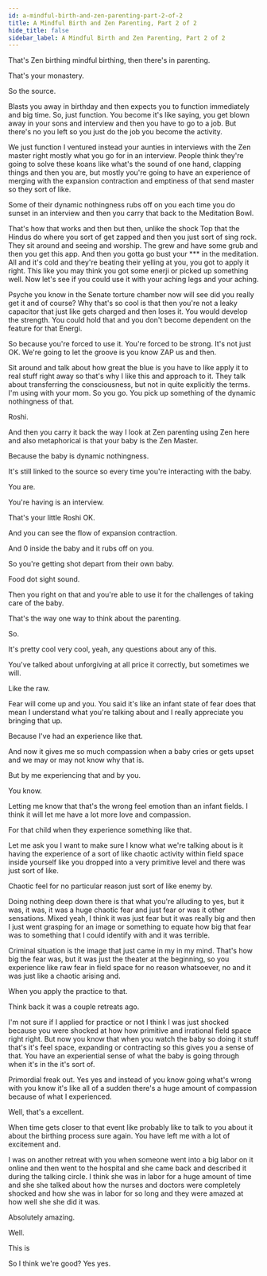 ```yaml
---
id: a-mindful-birth-and-zen-parenting-part-2-of-2
title: A Mindful Birth and Zen Parenting, Part 2 of 2
hide_title: false
sidebar_label: A Mindful Birth and Zen Parenting, Part 2 of 2
---
```

That's Zen birthing mindful birthing, then there's in parenting.

That's your monastery.

So the source.

Blasts you away in birthday and then expects you to function immediately and big time. So, just function. You become it's like saying, you get blown away in your sons and interview and then you have to go to a job. But there's no you left so you just do the job you become the activity.

We just function I ventured instead your aunties in interviews with the Zen master right mostly what you go for in an interview. People think they're going to solve these koans like what's the sound of one hand, clapping things and then you are, but mostly you're going to have an experience of merging with the expansion contraction and emptiness of that send master so they sort of like.

Some of their dynamic nothingness rubs off on you each time you do sunset in an interview and then you carry that back to the Meditation Bowl.

That's how that works and then but then, unlike the shock Top that the Hindus do where you sort of get zapped and then you just sort of sing rock. They sit around and seeing and worship. The grew and have some grub and then you get this app. And then you gotta go bust your *** in the meditation. All and it's cold and they're beating their yelling at you, you got to apply it right. This like you may think you got some enerji or picked up something well. Now let's see if you could use it with your aching legs and your aching.

Psyche you know in the Senate torture chamber now will see did you really get it and of course? Why that's so cool is that then you're not a leaky capacitor that just like gets charged and then loses it. You would develop the strength. You could hold that and you don't become dependent on the feature for that Energi.

So because you're forced to use it. You're forced to be strong. It's not just OK. We're going to let the groove is you know ZAP us and then.

Sit around and talk about how great the blue is you have to like apply it to real stuff right away so that's why I like this and approach to it. They talk about transferring the consciousness, but not in quite explicitly the terms. I'm using with your mom. So you go. You pick up something of the dynamic nothingness of that.

Roshi.

And then you carry it back the way I look at Zen parenting using Zen here and also metaphorical is that your baby is the Zen Master.

Because the baby is dynamic nothingness.

It's still linked to the source so every time you're interacting with the baby.

You are.

You're having is an interview.

That's your little Roshi OK.

And you can see the flow of expansion contraction.

And 0 inside the baby and it rubs off on you.

So you're getting shot depart from their own baby.

Food dot sight sound.

Then you right on that and you're able to use it for the challenges of taking care of the baby.



That's the way one way to think about the parenting.

So.

It's pretty cool very cool, yeah, any questions about any of this.

You've talked about unforgiving at all price it correctly, but sometimes we will.

Like the raw.

Fear will come up and you. You said it's like an infant state of fear does that mean I understand what you're talking about and I really appreciate you bringing that up.

Because I've had an experience like that.

And now it gives me so much compassion when a baby cries or gets upset and we may or may not know why that is.

But by me experiencing that and by you.



You know.

Letting me know that that's the wrong feel emotion than an infant fields. I think it will let me have a lot more love and compassion.

For that child when they experience something like that.

Let me ask you I want to make sure I know what we're talking about is it having the experience of a sort of like chaotic activity within field space inside yourself like you dropped into a very primitive level and there was just sort of like.

Chaotic feel for no particular reason just sort of like enemy by.

Doing nothing deep down there is that what you're alluding to yes, but it was, it was, it was a huge chaotic fear and just fear or was it other sensations. Mixed yeah, I think it was just fear but it was really big and then I just went grasping for an image or something to equate how big that fear was to something that I could identify with and it was terrible.

Criminal situation is the image that just came in my in my mind. That's how big the fear was, but it was just the theater at the beginning, so you experience like raw fear in field space for no reason whatsoever, no and it was just like a chaotic arising and.

When you apply the practice to that.



Think back it was a couple retreats ago.

I'm not sure if I applied for practice or not I think I was just shocked because you were shocked at how how primitive and irrational field space right right. But now you know that when you watch the baby so doing it stuff that's it's feel space, expanding or contracting so this gives you a sense of that. You have an experiential sense of what the baby is going through when it's in the it's sort of.

Primordial freak out. Yes yes and instead of you know going what's wrong with you know it's like all of a sudden there's a huge amount of compassion because of what I experienced.

Well, that's a excellent.

When time gets closer to that event like probably like to talk to you about it about the birthing process sure again. You have left me with a lot of excitement and.

I was on another retreat with you when someone went into a big labor on it online and then went to the hospital and she came back and described it during the talking circle. I think she was in labor for a huge amount of time and she she talked about how the nurses and doctors were completely shocked and how she was in labor for so long and they were amazed at how well she she did it was.

Absolutely amazing.

Well.

This is

So I think we're good? Yes yes.

